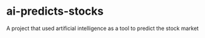 # ai-predicts-stocks
A project that used artificial intelligence as a tool to predict the stock market
